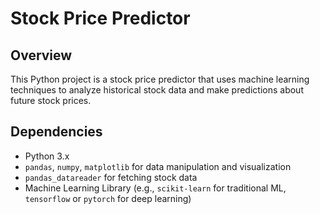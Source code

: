 # Stock Price Predictor

## Overview

This Python project is a stock price predictor that uses machine learning techniques to analyze historical stock data and make predictions about future stock prices.

## Dependencies

- Python 3.x
- `pandas`, `numpy`, `matplotlib` for data manipulation and visualization
- `pandas_datareader` for fetching stock data
- Machine Learning Library (e.g., `scikit-learn` for traditional ML, `tensorflow` or `pytorch` for deep learning)


